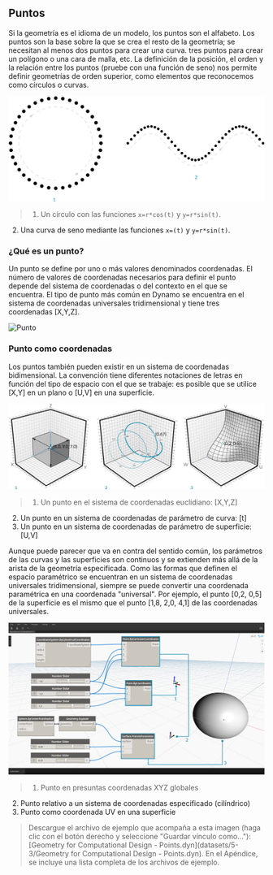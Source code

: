 

## Puntos

Si la geometría es el idioma de un modelo, los puntos son el alfabeto. Los puntos son la base sobre la que se crea el resto de la geometría; se necesitan al menos dos puntos para crear una curva. tres puntos para crear un polígono o una cara de malla, etc. La definición de la posición, el orden y la relación entre los puntos (pruebe con una función de seno) nos permite definir geometrías de orden superior, como elementos que reconocemos como círculos o curvas.

![Del punto a la curva](images/5-3/PointsAsBuildingBlocks-1.jpg)

> 1. Un círculo con las funciones ```x=r*cos(t)``` y ```y=r*sin(t)```.
2. Una curva de seno mediante las funciones ```x=(t)``` y ```y=r*sin(t)```.

### ¿Qué es un punto?

Un punto se define por uno o más valores denominados coordenadas. El número de valores de coordenadas necesarios para definir el punto depende del sistema de coordenadas o del contexto en el que se encuentra. El tipo de punto más común en Dynamo se encuentra en el sistema de coordenadas universales tridimensional y tiene tres coordenadas [X,Y,Z].

![Punto](images/5-3/Point.jpg)

### Punto como coordenadas

Los puntos también pueden existir en un sistema de coordenadas bidimensional. La convención tiene diferentes notaciones de letras en función del tipo de espacio con el que se trabaje: es posible que se utilice [X,Y] en un plano o [U,V] en una superficie.

![Punto como coordenadas](images/5-3/Coordinates.jpg)

> 1. Un punto en el sistema de coordenadas euclidiano: [X,Y,Z]
2. Un punto en un sistema de coordenadas de parámetro de curva: [t]
3. Un punto en un sistema de coordenadas de parámetro de superficie: [U,V]

Aunque puede parecer que va en contra del sentido común, los parámetros de las curvas y las superficies son continuos y se extienden más allá de la arista de la geometría especificada. Como las formas que definen el espacio paramétrico se encuentran en un sistema de coordenadas universales tridimensional, siempre se puede convertir una coordenada paramétrica en una coordenada "universal". Por ejemplo, el punto [0,2, 0,5] de la superficie es el mismo que el punto [1,8, 2,0, 4,1] de las coordenadas universales.

![Puntos en Dynamo](images/5-3/Dynamo-Points.jpg)

> 1. Punto en presuntas coordenadas XYZ globales
2. Punto relativo a un sistema de coordenadas especificado (cilíndrico)
3. Punto como coordenada UV en una superficie
> Descargue el archivo de ejemplo que acompaña a esta imagen (haga clic con el botón derecho y seleccione "Guardar vínculo como..."): [Geometry for Computational Design - Points.dyn](datasets/5-3/Geometry for Computational Design - Points.dyn). En el Apéndice, se incluye una lista completa de los archivos de ejemplo.

